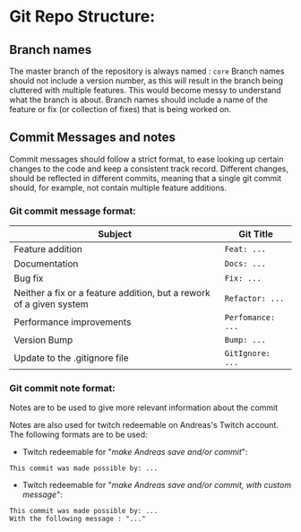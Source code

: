# Git Repo Structure:
## Branch names
The master branch of the repository is always named : `core`
Branch names should not include a version number, as this will result in the branch being cluttered with multiple features. This would become messy to understand what the branch is about. Branch names should include a name of the feature or fix (or collection of fixes) that is being worked on.

## Commit Messages and notes
Commit messages should follow a strict format, to ease looking up certain changes to the code and keep a consistent track record.
Different changes, should be reflected in different commits, meaning that a single git commit should, for example, not contain multiple feature additions.

### Git commit message format:
| Subject                                                             | Git Title          |
| ------------------------------------------------------------------- | ------------------ |
| Feature addition                                                    | `Feat: ...`       |
| Documentation                                                       | `Docs: ...`       |
| Bug fix                                                             | `Fix: ...`        |
| Neither a fix or a feature addition, but a rework of a given system | `Refactor: ...`   |
| Performance improvements                                            | `Perfomance: ...` |
| Version Bump                                                        | `Bump: ...`       |
| Update to the .gitignore file                                       | `GitIgnore: ...`  |

### Git commit note format:
Notes are to be used to give more relevant information about the commit

Notes are also used for twitch redeemable on Andreas's Twitch account. The following formats are to be used:
- Twitch redeemable for "*make Andreas save and/or commit*":
```
This commit was made possible by: ...
```

- Twitch redeemable for "*make Andreas save and/or commit, with custom message*":
```
This commit was made possible by: ...
With the following message : "..."
```
